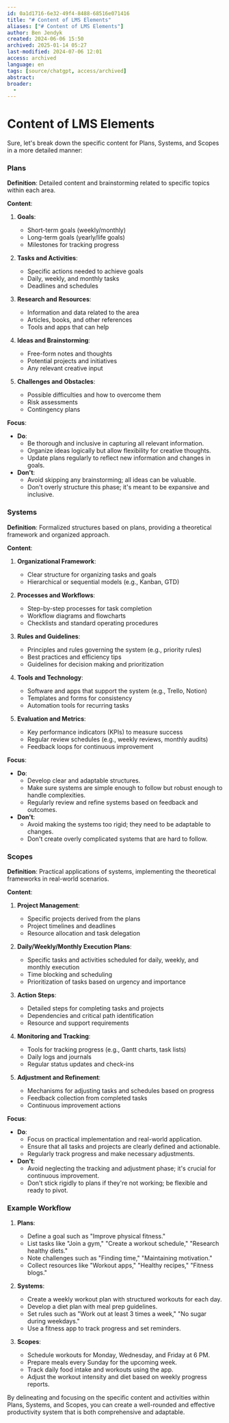 ```yaml
---
id: 0a1d1716-6e32-49f4-8488-68516e071416
title: "# Content of LMS Elements"
aliases: ["# Content of LMS Elements"]
author: Ben Jendyk
created: 2024-06-06 15:50
archived: 2025-01-14 05:27
last-modified: 2024-07-06 12:01
access: archived
language: en
tags: [source/chatgpt, access/archived]
abstract:
broader:
  - 
---
```


# Content of LMS Elements

Sure, let's break down the specific content for Plans, Systems, and Scopes in a more detailed manner:

### Plans

**Definition**: Detailed content and brainstorming related to specific topics within each area.

**Content**:
1. **Goals**:
	- Short-term goals (weekly/monthly)
	- Long-term goals (yearly/life goals)
	- Milestones for tracking progress

2. **Tasks and Activities**:
	- Specific actions needed to achieve goals
	- Daily, weekly, and monthly tasks
	- Deadlines and schedules

3. **Research and Resources**:
	- Information and data related to the area
	- Articles, books, and other references
	- Tools and apps that can help

4. **Ideas and Brainstorming**:
	- Free-form notes and thoughts
	- Potential projects and initiatives
	- Any relevant creative input

5. **Challenges and Obstacles**:
	- Possible difficulties and how to overcome them
	- Risk assessments
	- Contingency plans

**Focus**:
- **Do**:
  - Be thorough and inclusive in capturing all relevant information.
  - Organize ideas logically but allow flexibility for creative thoughts.
  - Update plans regularly to reflect new information and changes in goals.
- **Don't**:
  - Avoid skipping any brainstorming; all ideas can be valuable.
  - Don't overly structure this phase; it's meant to be expansive and inclusive.

### Systems

**Definition**: Formalized structures based on plans, providing a theoretical framework and organized approach.

**Content**:
1. **Organizational Framework**:
	- Clear structure for organizing tasks and goals
	- Hierarchical or sequential models (e.g., Kanban, GTD)

2. **Processes and Workflows**:
	- Step-by-step processes for task completion
	- Workflow diagrams and flowcharts
	- Checklists and standard operating procedures

3. **Rules and Guidelines**:
	- Principles and rules governing the system (e.g., priority rules)
	- Best practices and efficiency tips
	- Guidelines for decision making and prioritization

4. **Tools and Technology**:
	- Software and apps that support the system (e.g., Trello, Notion)
	- Templates and forms for consistency
	- Automation tools for recurring tasks

5. **Evaluation and Metrics**:
	- Key performance indicators (KPIs) to measure success
	- Regular review schedules (e.g., weekly reviews, monthly audits)
	- Feedback loops for continuous improvement

**Focus**:
- **Do**:
  - Develop clear and adaptable structures.
  - Make sure systems are simple enough to follow but robust enough to handle complexities.
  - Regularly review and refine systems based on feedback and outcomes.
- **Don't**:
  - Avoid making the systems too rigid; they need to be adaptable to changes.
  - Don't create overly complicated systems that are hard to follow.

### Scopes

**Definition**: Practical applications of systems, implementing the theoretical frameworks in real-world scenarios.

**Content**:
1. **Project Management**:
	- Specific projects derived from the plans
	- Project timelines and deadlines
	- Resource allocation and task delegation

2. **Daily/Weekly/Monthly Execution Plans**:
	- Specific tasks and activities scheduled for daily, weekly, and monthly execution
	- Time blocking and scheduling
	- Prioritization of tasks based on urgency and importance

3. **Action Steps**:
	- Detailed steps for completing tasks and projects
	- Dependencies and critical path identification
	- Resource and support requirements

4. **Monitoring and Tracking**:
	- Tools for tracking progress (e.g., Gantt charts, task lists)
	- Daily logs and journals
	- Regular status updates and check-ins

5. **Adjustment and Refinement**:
	- Mechanisms for adjusting tasks and schedules based on progress
	- Feedback collection from completed tasks
	- Continuous improvement actions

**Focus**:
- **Do**:
  - Focus on practical implementation and real-world application.
  - Ensure that all tasks and projects are clearly defined and actionable.
  - Regularly track progress and make necessary adjustments.
- **Don't**:
  - Avoid neglecting the tracking and adjustment phase; it's crucial for continuous improvement.
  - Don't stick rigidly to plans if they're not working; be flexible and ready to pivot.

### Example Workflow

1. **Plans**:
	- Define a goal such as "Improve physical fitness."
	- List tasks like "Join a gym," "Create a workout schedule," "Research healthy diets."
	- Note challenges such as "Finding time," "Maintaining motivation."
	- Collect resources like "Workout apps," "Healthy recipes," "Fitness blogs."

2. **Systems**:
	- Create a weekly workout plan with structured workouts for each day.
	- Develop a diet plan with meal prep guidelines.
	- Set rules such as "Work out at least 3 times a week," "No sugar during weekdays."
	- Use a fitness app to track progress and set reminders.

3. **Scopes**:
	- Schedule workouts for Monday, Wednesday, and Friday at 6 PM.
	- Prepare meals every Sunday for the upcoming week.
	- Track daily food intake and workouts using the app.
	- Adjust the workout intensity and diet based on weekly progress reports.

By delineating and focusing on the specific content and activities within Plans, Systems, and Scopes, you can create a well-rounded and effective productivity system that is both comprehensive and adaptable.
